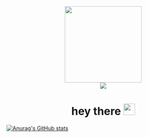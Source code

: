 <div id="header" align="center"><img src="https://media.giphy.com/media/gjrYDwbjnK8x36xZIO/giphy.gif" width="200" />


<div id="badges"><a href="https://www.linkedin.com/in/christian-rosero-052068269/"><img src="https://img.shields.io/badge/LinkedIn-blue?logo=linkedin&logoColor=white&style=for-the-badge" /></a></div>

<img src="https://komarev.com/ghpvc/?username=Larva-Soup&style=flat-square&color=blue" alt=""/>

<h1>
  hey there
  <img src="https://media.giphy.com/media/hvRJCLFzcasrR4ia7z/giphy.gif" width="30px"/>
</h1>
  
 </div>

[![Anurag's GitHub stats](https://github-readme-stats.vercel.app/api?username=Larva-Soup)](https://github.com/anuraghazra/github-readme-stats)

<!--
**Larva-Soup/Larva-Soup** is a ✨ _special_ ✨ repository because its `README.md` (this file) appears on your GitHub profile.

Here are some ideas to get you started:

- 🔭 I’m currently working on ...
- 🌱 I’m currently learning ...
- 👯 I’m looking to collaborate on ...
- 🤔 I’m looking for help with ...
- 💬 Ask me about ...
- 📫 How to reach me: ...
- 😄 Pronouns: ...
- ⚡ Fun fact: ...
-->
